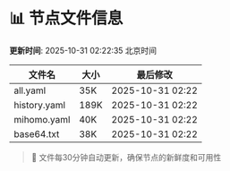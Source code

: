 # 📊 节点文件信息

**更新时间**: 2025-10-31 02:22:35 北京时间

| 文件名 | 大小 | 最后修改 |
|--------|------|----------|
| all.yaml | 35K | 2025-10-31 02:22 |
| history.yaml | 189K | 2025-10-31 02:22 |
| mihomo.yaml | 40K | 2025-10-31 02:22 |
| base64.txt | 38K | 2025-10-31 02:22 |

> 🔄 文件每30分钟自动更新，确保节点的新鲜度和可用性
